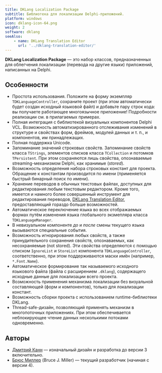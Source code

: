 ```yaml
---
title: DKLang Localization Package
subtitle: Библиотека для локализации Delphi-приложений.
platform: windows
icon: dklang-icon-64.png
weight: 2
software: dklang
seeAlso:
    - name: DKLang Translation Editor
      url: '../dklang-translation-editor/'
---
```


**DKLang Localization Package** — это набор классов, предназначенных для облегчения локализации (перевода на другие языки) приложений, написанных на Delphi.

## Особенности

* Простота использования. Положите на форму экземпляр `TDKLanguageController`, сохраните проект (при этом автоматически будет создан исходный языковой файл) и добавьте пару строк кода: вы получаете работающее многоязычное приложение! Подробности реализации см. в прилагаемых примерах.
* Полная интеграция с библиотекой визуальных компонентов Delphi VCL. Возможность автоматизированного отслеживания изменений в структуре и свойствах форм, фреймов, модулей данных и т.&nbsp;п., и компонентов, им принадлежащих.
* Полная поддержка Unicode.
* Запоминание значений строковых свойств. Запоминание свойств класса `TStrings`, элементов списков класса `TCollection` и потомков `TPersistent`. При этом сохраняются лишь свойства, опознаваемые streaming-механизмом Delphi, как хранимые (*stored*).
* Возможность определения набора строковых констант для проекта. Обращение к константам производится по имени (применяется быстрый бинарный поиск по имени).
* Хранение переводов в обычных текстовых файлах, доступных для редактирования любым текстовым редактором. Кроме того, имеется и намного более совершенный инструмент для редактирования переводов, [DKLang Translation Editor](/software/dklang-translation-editor), предоставляющий гораздо больше возможностей.
* Автоматическое переключение языка во всех отображаемых формах путём изменения языка глобального экзмепляра класса `TDKLanguageManager`.
* В невизуальном компоненте *до* и *после* смены текущего языка вызываются специальные события.
* Возможность игнорирования любых свойств, а также принудительного сохранения свойств, опознаваемых, как несохраняемые (not stored). Эти свойства определяются с помощью списком `IgnoreList` и `StoreList` компонента `TDKLanguageController`, соответственно, при этом поддерживаются маски имён (например, `*.Font.Name`).
* Автоматическое формирование так называемого исходного языкового файла (файла с расширением `.dklang`), содержащего исходные данные для локализации всего проекта.
* Возможность применения механизма локализации без визуальной составляющей (форм и компонентов), только для локализации констант.
* Возможность сборки проекта с использованием runtime-библиотеки DKLang.
* Thread-safe-дизайн, позволяющий применять механизм в многопоточных приложениях. При этом обеспечивается неблокирующее чтение данных несколькими потоками одновременно.

## Авторы

* [Дмитрий Канн](https://yktoo.com/) — изначальный дизайн и разработка до версии 3 включительно.
* [Брюс Миллер](http://rules-of-thumb.com/) (Bruce J. Miller) — текущий разработчик (начиная с версии 4).
